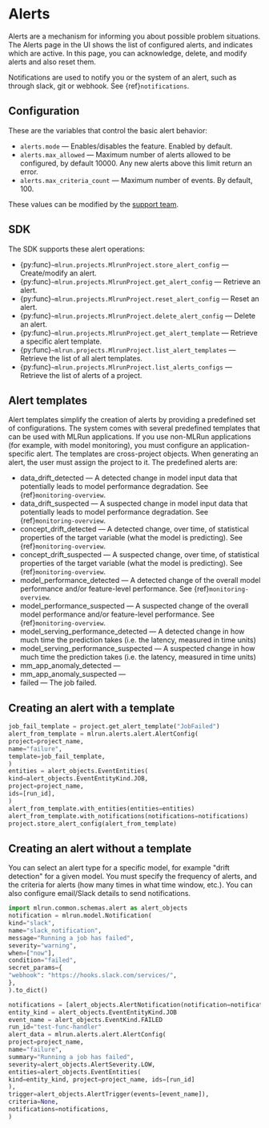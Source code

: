 # Alerts 

Alerts are a mechanism for informing you about possible problem situations. The Alerts page in the UI shows the 
list of configured alerts, and indicates which are active. In this page, you can acknowledge, 
delete, and modify alerts and also reset them. 

Notifications are used to notify you or the system of an alert, such as through slack, git or webhook. See {ref}`notifications`.

## Configuration
These are the variables that control the basic alert behavior: 

- `alerts.mode` &mdash; Enables/disables the feature. Enabled by default.
- `alerts.max_allowed` &mdash; Maximum number of alerts allowed to be configured, by default 10000. Any new alerts above this limit return an error.
- `alerts.max_criteria_count` &mdash; Maximum number of events. By default, 100.

These values can be modified by the [support team](mailto:support@iguazio.com).

## SDK

The SDK supports these alert operations:

- {py:func}`~mlrun.projects.MlrunProject.store_alert_config` &mdash; Create/modify an alert.
- {py:func}`~mlrun.projects.MlrunProject.get_alert_config` &mdash;  Retrieve an alert.
- {py:func}`~mlrun.projects.MlrunProject.reset_alert_config` &mdash; Reset an alert.
- {py:func}`~mlrun.projects.MlrunProject.delete_alert_config` &mdash; Delete an alert.
- {py:func}`~mlrun.projects.MlrunProject.get_alert_template` &mdash; Retrieve a specific alert template.
- {py:func}`~mlrun.projects.MlrunProject.list_alert_templates` &mdash; Retrieve the list of all alert templates.
- {py:func}`~mlrun.projects.MlrunProject.list_alerts_configs` &mdash; Retrieve the list of alerts of a project.

## Alert templates
Alert templates simplify the creation of alerts by providing a predefined set of configurations. The system comes with several 
predefined templates that can be used with MLRun applications. 
If you use non-MLRun applications (for example, with model monitoring), you must configure an application-specific alert. 
The templates are cross-project objects. When generating an alert, the user must assign the project to it. The predefined alerts are:
- data_drift_detected &mdash; A detected change in model input data that potentially leads to model performance degradation. See {ref}`monitoring-overview`.
- data_drift_suspected &mdash; A suspected change in model input data that potentially leads to model performance degradation. See {ref}`monitoring-overview`.
- concept_drift_detected &mdash; A detected change, over time, of  statistical properties of the target variable (what the model is predicting). See {ref}`monitoring-overview`.
- concept_drift_suspected &mdash; A suspected change, over time, of  statistical properties of the target variable (what the model is predicting). See {ref}`monitoring-overview`.
- model_performance_detected &mdash; A detected change of the overall model performance and/or feature-level performance. See {ref}`monitoring-overview`.
- model_performance_suspected &mdash; A suspected change of the overall model performance and/or feature-level performance. See {ref}`monitoring-overview`.
- model_serving_performance_detected &mdash; A detected change in how much time the prediction takes (i.e. the latency, measured in time units)
- model_serving_performance_suspected &mdash; A suspected change in how much time the prediction takes (i.e. the latency, measured in time units)
- mm_app_anomaly_detected &mdash; 
- mm_app_anomaly_suspected &mdash; 
- failed &mdash; The job failed.


## Creating an alert with a template

```python
job_fail_template = project.get_alert_template("JobFailed")
alert_from_template = mlrun.alerts.alert.AlertConfig(
project=project_name,
name="failure",
template=job_fail_template,
)
entities = alert_objects.EventEntities(
kind=alert_objects.EventEntityKind.JOB,
project=project_name,
ids=[run_id],
)
alert_from_template.with_entities(entities=entities)
alert_from_template.with_notifications(notifications=notifications)
project.store_alert_config(alert_from_template)
```
## Creating an alert without a template
You can select an alert type for a specific model, for example "drift detection" for a given model. You must specify 
the frequency of alerts, and the criteria for alerts (how many times in what time window, etc.). 
You can also configure email/Slack details to send notifications.

```python
import mlrun.common.schemas.alert as alert_objects
notification = mlrun.model.Notification(
kind="slack",
name="slack_notification",
message="Running a job has failed",
severity="warning",
when=["now"],
condition="failed",
secret_params={
"webhook": "https://hooks.slack.com/services/",
},
).to_dict()

notifications = [alert_objects.AlertNotification(notification=notification)]
entity_kind = alert_objects.EventEntityKind.JOB
event_name = alert_objects.EventKind.FAILED
run_id="test-func-handler"
alert_data = mlrun.alerts.alert.AlertConfig(
project=project_name,
name="failure",
summary="Running a job has failed",
severity=alert_objects.AlertSeverity.LOW,
entities=alert_objects.EventEntities(
kind=entity_kind, project=project_name, ids=[run_id]
),
trigger=alert_objects.AlertTrigger(events=[event_name]),
criteria=None,
notifications=notifications,
)
```